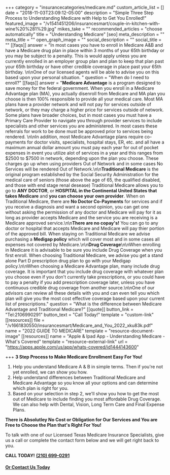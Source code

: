 +++
category = "insurancecategories/medicare.md"
custom_article_list = []
date = "2018-11-03T23:09:12-05:00"
description = "Simple Three Step Process to Understanding Medicare with Help to Get You Enrolled!"
featured_image = "/v1541451206/insurancesmart/couple-in-kitchen-with-wine%20%281%29.jpg"
mikes_take = ""
recommended_articles = "choose automatically"
title = "Understanding Medicare"
[seo]
meta_description = ""
meta_title = ""
open_graph_image = ""
social_description = ""
social_title = ""
[[faqs]]
answer = "In most cases you have to enroll in Medicare A&B and have a Medicare drug plan in place within 3 months of your 65th birthday or you may be subject to a penalty. This is would apply unless you are currently enrolled in an employer group plan and plan to keep that plan past your 65th birthday or have other credible coverage in place past your 65th birthday.  \n\nOne of our licensed agents will be able to advise  you on this based upon your personal situation. "
question = "When do I need to enroll?"
[[faqs]]
answer = "**Medicare Advantage** is a program designed to save money for the federal government.  When you enroll in a Medicare Advantage plan (MA), you actually disenroll from Medicare and MA plan you choose is then 100% responsible to provide all your medical care.  Most MA plans have a provider network and will not pay for services outside of network, or they may charge a higher price for services outside of network.  Some plans have broader choices, but in most cases you must have a Primary Care Provider to navigate you through provider services to include specialists and other services you are administered.  In most cases these referrals for work to be done must be approved prior to services being rendered. \n\nIn addition, most Medicare Advantage plans require co-payments for doctor visits, specialists, hospital stays, ER, etc. and all have a maximum annual dollar amount you must pay each year for out of pocket expenses in event you utilize alot of services in a year and this ranges from $2500 to $7500 in network, depending upon the plan you choose.  These charges go up when using providers Out of Network and in some cases No Services will be rendered Out of Network.\n\n**Traditional Medicare** is the original program established by the Social Security Administration for the medical care of seniors (those above the age of 65, the qualified disabled, and those with end stage renal desease) Traditional Medicare allows you to go to **ANY DOCTOR**, or **HOSPITAL in the Continental United States that takes Medicare** and **you can choose your own provider**.  When on Traditional Medicare, there are **No Doctor Co-Payments** for services and if you receive a diagnosis and want a second opinion, you can get one without asking the permission of any doctor and Medicare will pay for it as long as provider accepts Medicare and the service you are receiving is a Medicare approved service.\n\n**There are no copay's!**  You can go to any doctor or hospital that accepts Medicare and Medicare will pay thier portion of the approved bill.  When staying on Traditional Medicare we advise purchasing a **Medigap policy** which will cover most and in some cases all expenses not covered by Medicare.\n\n**Drug Coverage**\n\nWhen enrolling in Medicare it is advisable to be sure you include Drug Coverage when you first enroll.   When choosing Traditional Medicare, we advise you get a stand alone Part D prescription drug plan to go with your Medigap policy.\n\nWhen choosing a Medicare Advantage plan, many include drug coverage.  It is important that you include drug coverage with whatever plan you choose even if you don't currently take prescriptions, or you could have to pay a penalty if you add prescription coverage later, unless you have continuous credible drug coverage from another source.\n\nOne of our advisors can review all these details with you and can even tell you which plan will give you the most cost effective coverage based upon your current list of prescriptions."
question = "What is the difference between Medicare Advantage and Traditional Medicare?"
[[quote]]
button_link = "Tel:2106990291"
button_text = "Call Today!"
template = "custom-link"
[[resources]]
file = "/v1661830550/insurancesmart/Medicare_and_You_2022_xku83k.pdf"
name = "2022 GUIDE TO MEDICARE"
template = "resource-document-image"
[[resources]]
name = "Apple & Ipad App - Understanding Medicare - What's Covered"
template = "resource-external-link"
url = "https://apps.apple.com/us/app/whats-covered/id1444143600"

+++
**3 Step Process to Make Medicare Enrollment Easy For You!**

1. Help you understand Medicare A & B in simple terms. Then if you're not yet enrolled, we can show you how.
2. Help understand differences between Traditional Medicare and Medicare Advantage so you know all your options and can determine which plan is right for you.
3. Based on your selection in step 2, we'll show you how to get the most out of Medicare to include finding you most affordable Drug Coverage. We can also help with Dental, Vision, Long Term Care and Final Expense Plans.

**There is Absolutley No Cost or Obligation for Our Services and You are Free to Choose the Plan that's Right For You!**

To talk with one of our Licensed Texas Medicare Insurance Specialists, give us a call or complete the contact form below and we will get right back to you.

**CALL TODAY!**  [**(210) 699-0291**](tel:2106990281)

#### [**Or Contact Us Today**](/contact)